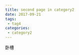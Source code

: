 ```yaml
---
title: second page in category2
date: 2017-09-21
tags:
 - tag4
categories: 
 - category2
---
```


卧槽
